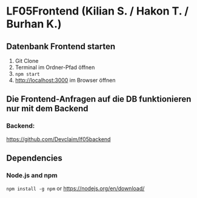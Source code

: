 # LF05Frontend (Kilian S. / Hakon T. / Burhan K.)

## Datenbank Frontend starten

1.  Git Clone
2.  Terminal im Ordner-Pfad öffnen
3.  `npm start`
4. [http://localhost:3000](http://localhost:3000) im Browser öffnen

## Die Frontend-Anfragen auf die DB funktionieren nur mit dem Backend

### Backend:
https://github.com/Devclaim/lf05backend

## Dependencies
### Node.js and npm
`npm install -g npm` or https://nodejs.org/en/download/

